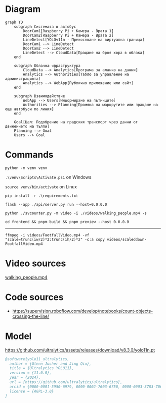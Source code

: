 # Diagram

```mermaid
graph TD
    subgraph Системата в автобус
        DoorCam1[Raspberry Pi + Камера - Врата 1]
        DoorCam2[Raspberry Pi + Камера - Врата 2]
        LineDetect[YOLOv11n - Прекосяване на виртуална граница]
        DoorCam1 --> LineDetect
        DoorCam2 --> LineDetect
        LineDetect --> CloudData[Пращане на броя хора в облака]
    end

    subgraph Облачна ифраструктура
        CloudData --> Analytics[Програма за аланиз на данни]
        Analytics --> Authorities[Табло за управление на администрацията]
        Analytics --> WebApp[Публично приложение или сайт]
    end

    subgraph Взаимодействие
        WebApp --> Users[Информиране на пътниците]
        Authorities --> Planning[Промяна на маршрутите или пращане на още автобуси по линия]
    end

    Goal[Цел: Подобрение на градския транспорт чрез данни от движението на тълпи]
    Planning --> Goal
    Users --> Goal

```

# Commands

`python -m venv venv`

`.\venv\Scripts\Activate.ps1` on Windows

`source venv/bin/activate` on Linux

`pip install -r .\requirements.txt`

`flask --app ./api/server.py run --host=0.0.0.0`

`python ./svcounter.py -m video -i ./videos/walking_people.mp4 -s`

`cd frontend && pnpm build && pnpm preview --host 0.0.0.0`

---

`ffmpeg -i videos/FootfallVideo.mp4 -vf  "scale=trunc(iw/2)*2:trunc(ih/2)*2" -c:a copy videos/scaleddown-FootfallVideo.mp4`

# Video sources

[walking_people.mp4](https://pixabay.com/videos/people-commerce-shop-busy-mall-6387/)

# Code sources

- https://supervision.roboflow.com/develop/notebooks/count-objects-crossing-the-line/

# Model

https://github.com/ultralytics/assets/releases/download/v8.3.0/yolo11n.pt

```bibtex
@software{yolo11_ultralytics,
  author = {Glenn Jocher and Jing Qiu},
  title = {Ultralytics YOLO11},
  version = {11.0.0},
  year = {2024},
  url = {https://github.com/ultralytics/ultralytics},
  orcid = {0000-0001-5950-6979, 0000-0002-7603-6750, 0000-0003-3783-7069},
  license = {AGPL-3.0}
}   
```

